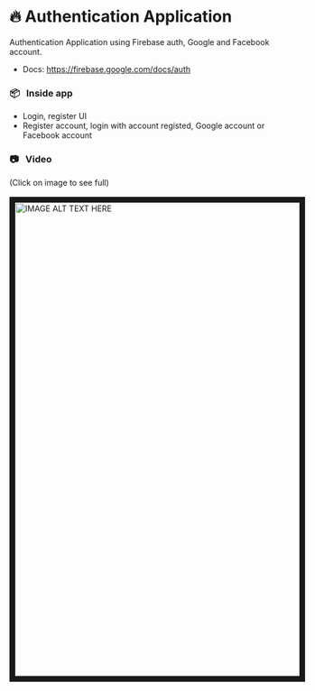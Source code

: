 # :fire: Authentication Application
Authentication Application using Firebase auth, Google and Facebook account.
- Docs: https://firebase.google.com/docs/auth

### :package: &nbsp; Inside app
- Login, register UI
- Register account, login with account registed, Google account or Facebook account

### :camera: &nbsp; Video </br>
(Click on image to see full) </br></br>
<a href="http://www.youtube.com/watch?feature=player_embedded&v=U2-hBspQ3dc
" target="_blank"><img src="https://user-images.githubusercontent.com/43869718/68190062-4e6bfa80-ffdf-11e9-8455-800d3ae9b07d.png" 
alt="IMAGE ALT TEXT HERE" width="840" border="10" /></a>
